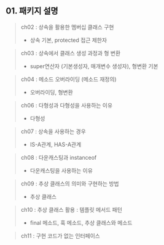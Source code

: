 ## 01. 패키지 설명
>ch02 : 상속을 활용한 멤버십 클래스 구현<br>
>    - 상속 기본, protected 접근 제한자<br>
 
>ch03 : 상속에서 클래스 생성 과정과 형 변환<br>
>    - super연산자 (기본생성자, 매개변수 생성자), 형변환 기본
 
>ch04 : 메소드 오버라이딩 (메소드 재정의)<br>
>    - 오버라이딩, 형변환

>ch06 : 다형성과 다형성을 사용하는 이유<br>
>   - 다형성

>ch07 : 상속을 사용하는 경우<br>
>   - IS-A관계, HAS-A관계

>ch08 : 다운캐스팅과 instanceof 
>   - 다운캐스팅을 사용하는 이유

>ch09 : 추상 클래스의 의미와 구현하는 방법
>   - 추상 클래스

> ch10 : 추상 클래스 활용 : 템플릿 메서드 패턴
>   - final 메소드, 훅 메소드, 추상 클래스와 메소드

> ch11 : 구현 코드가 없는 인터페이스